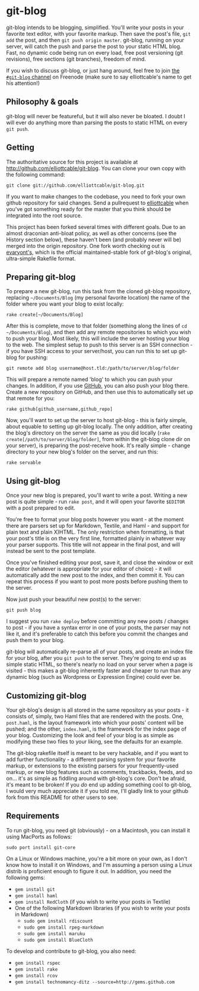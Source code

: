git-blog
========

git-blog intends to be blogging, simplified. You'll write your posts in your
favorite text editor, with your favorite markup. Then save the post's file,
`git add` the post, and then `git push origin master`. git-blog, running on
your server, will catch the push and parse the post to your static HTML blog.
Fast, no dynamic code being run on every load, free post versioning (git
revisions), free sections (git branches), freedom of mind.

If you wish to discuss git-blog, or just hang around, feel free to join [the
`#git-blog` channel](irc://irc.freenode.net/#git-blog "git-blog's IRC channel")
on Freenode (make sure to say elliottcable's name to get his attention!)

Philosophy & goals
------------------

git-blog will never be featureful, but it will also never be bloated. I doubt
I will ever do anything more than parsing the posts to static HTML on every
`git push`.

Getting
-------

The authoritative source for this project is available at
<http://github.com/elliottcable/git-blog>. You can clone your own copy with the
following command:

    git clone git://github.com/elliottcable/git-blog.git

If you want to make changes to the codebase, you need to fork your own github
repository for said changes. Send a pullrequest to [elliottcable][1]
when you've got something ready for the master that you think should be
integrated into the root source.

This project has been forked several times with different goals. Due to an
almost draconian anti-bloat policy, as well as other concerns (see the History
section below), these haven't been (and probably never will be) merged into
the origin repository. One fork worth checking out is [evaryont's][2], which
is the official maintained-stable fork of git-blog's original, ultra-simple
Rakefile format.

  [1]: <http://github.com/elliottcable> (elliottcable on GitHub)
  [2]: <http://github.com/evaryont/git-blog> (evaryont's fork of git-blog on GitHub)

Preparing git-blog
------------------

To prepare a new git-blog, run this task from the cloned git-blog repository,
replacing `~/Documents/Blog` (my personal favorite location) the name of the
folder where you want your blog to exist locally:

    rake create[~/Documents/Blog]

After this is complete, move to that folder (something along the lines of
`cd ~/Documents/Blog`), and then add any remote repositories to which you wish
to push your blog. Most likely, this will include the server hosting your blog
to the web. The simplest setup to push to this server is an SSH connection -
if you have SSH access to your server/host, you can run this to set up
git-blog for pushing:

    git remote add blog username@host.tld:/path/to/server/blog/folder

This will prepare a remote named 'blog' to which you can push your changes. In
addition, if you use [GitHub](http://github.com "GitHub - free Git repository hosting"),
you can also push your blog there. Create a new repository on GitHub, and then
use this to automatically set up that remote for you:

    rake github[github_username,github_repo]

Now, you'll want to set up the server to host git-blog - this is fairly simple,
about equable to setting up git-blog locally. The only addition, after
creating the blog's directory on the server the same as you did locally
(`rake create[/path/to/server/blog/folder]`, from within the git-blog clone
dir on your server), is preparing the post-receive hook. It's really simple -
change directory to your new blog's folder on the server, and run this:

    rake servable

Using git-blog
--------------

Once your new blog is prepared, you'll want to write a post. Writing a new
post is quite simple - run `rake post`, and it will open your favorite
`$EDITOR` with a post prepared to edit.

You're free to format your blog posts however you want - at the moment there
are parsers set up for Markdown, Textile, and Haml - and support for plain
text and plain X)HTML. The only restriction when formatting, is that your
post's title is on the very first line, formatted plainly in whatever way your
parser supports. This title will not appear in the final post, and will
instead be sent to the post template.

Once you've finished editing your post, save it, and close the window or exit
the editor (whatever is appropriate for your editor of choice) - it will
automatically add the new post to the index, and then commit it. You can
repeat this process if you want to post more posts before pushing them to the
server.

Now just push your beautiful new post(s) to the server:

    git push blog

I suggest you run `rake deploy` before committing any new posts / changes to
post - if you have a syntax error in one of your posts, the parser may not
like it, and it's preferable to catch this before you commit the changes and
push them to your blog.

git-blog will automatically re-parse all of your posts, and create an index
file for your blog, after you `git push` to the server. They're going to end
up as simple static HTML, so there's nearly no load on your server when a page
is visited - this makes a git-blog inherently faster and cheaper to run than
any dynamic blog (such as Wordpress or Expression Engine) could ever be.

Customizing git-blog
--------------------

Your git-blog's design is all stored in the same repository as your posts - it
consists of, simply, two Haml files that are rendered with the posts. One,
`post.haml`, is the layout framework into which your posts' content will be
pushed; and the other, `index.haml`, is the framework for the index page of
your blog. Customizing the look and feel of your blog is as simple as
modifying these two files to your liking, see the defaults for an example.

The git-blog rakefile itself is meant to be very hackable, and if you want to
add further functionality - a different parsing system for your favorite
markup, or extensions to the existing parsers for your frequently-used markup,
or new blog features such as comments, trackbacks, feeds, and so on... it's as
simple as fiddling around with git-blog's core. Don't be afraid, it's meant to
be broken! If you *do* end up adding something cool to git-blog, I would very
much appreciate it if you told me, I'll gladly link to your github fork from
this README for other users to see.

Requirements
------------

To run git-blog, you need git (obviously) - on a Macintosh, you can install it
using MacPorts as follows:

    sudo port install git-core

On a Linux or Windows machine, you're a bit more on your own, as I don't know
how to install it on Windows, and I'm assuming a person using a Linux distrib
is proficient enough to figure it out. In addition, you need the following
gems:

* `gem install git`
* `gem install haml`
* `gem install RedCloth` (if you wish to write your posts in Textile)
* One of the following Markdown libraries (if you wish to write your posts in Markdown)
  * `sudo gem install rdiscount`
  * `sudo gem install rpeg-markdown`
  * `sudo gem install maruku`
  * `sudo gem install BlueCloth`


To develop and contribute to git-blog, you also need:

* `gem install rspec`
* `gem install rake`
* `gem install rcov`
* `gem install technomancy-ditz --source=http://gems.github.com`

